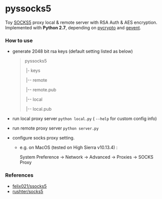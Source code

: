 # pyssocks5
Toy [SOCKS5](https://tools.ietf.org/html/rfc1928) proxy local &amp; remote server with RSA Auth & AES encryption. Implemented with **Python 2.7**, depending on [pycrypto](https://github.com/dlitz/pycrypto) and [gevent](https://github.com/gevent/gevent).

### How to use

- generate 2048 bit rsa keys (default setting listed as below)

  > pyssocks5
  >
  > ​	|- keys
  >
  > ​		|-- remote
  >
  > ​		|-- remote.pub
  >
  > ​		|-- local
  >
  > ​		|-- local.pub

- run local proxy server `python local.py` ( `--help` for custom config info)

- run remote proxy server `python server.py`

- configure socks proxy setting.

  - e.g. on MacOS (tested on High Sierra v10.13.4) : 

    System Preference -> Network -> Advanced -> Proxies -> SOCKS Proxy

### References

- [felix021/ssocks5](https://github.com/felix021/ssocks5)
- [rushter/socks5](https://github.com/rushter/socks5)
